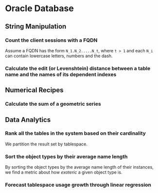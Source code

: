 # Oracle Database

## String Manipulation

### Count the client sessions with a FQDN

Assume a FQDN has the form `N_1.N_2.....N_t`, where `t > 1` and each `N_i` can contain lowercase letters, numbers and the dash.

[embedmd]:# (sql/count-fqdn-client-hostnames.sql)

### Calculate the edit (or Levenshtein) distance between a table name and the names of its dependent indexes

[embedmd]:# (sql/levenshtein-table-indexes.sql)


## Numerical Recipes

### Calculate the sum of a geometric series

[embedmd]:# (sql/sum-of-geometric-series.sql)


## Data Analytics

### Rank all the tables in the system based on their cardinality

We partition the result set by tablespace.

[embedmd]:# (sql/rank-tables-by-cardinality.sql)

### Sort the object types by their average name length

By sorting the object types by the average name length of their instances, we find a metric about how *exoteric* a given object type is.

[embedmd]:# (sql/sort-object-types-by-avg-name-length.sql)

### Forecast tablespace usage growth through linear regression

[embedmd]:# (sql/tablespace-growth-forecast.sql)


<!-- vim: set fenc=utf-8 spell spl=en ts=4 sw=4 et filetype=markdown : -->
